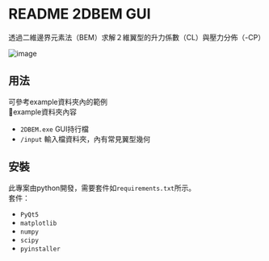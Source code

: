 # README 2DBEM GUI
透過二維邊界元素法（BEM）求解２維翼型的升力係數（CL）與壓力分佈（-CP）

![image]([https://fakeimg.pl/500/](https://github.com/KWGHG/2DBEM_GUI/blob/master/2DBEM_GUI.jpg))

## 用法
可參考example資料夾內的範例  
:book:example資料夾內容
+ `2DBEM.exe`  GUI持行檔
+ `/input` 輸入檔資料夾，內有常見翼型幾何

## 安裝
此專案由python開發，需要套件如`requirements.txt`所示。  
套件：  
+ `PyQt5`
+ `matplotlib`
+ `numpy`
+ `scipy`
+ `pyinstaller`
